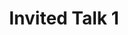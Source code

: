 ---
type: lecture
start_time: "09:10"
end_time: "09:45"
title: "Invited Talk 1"
presenter: TBD
description: "TBD"
---